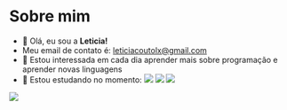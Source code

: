 # Sobre mim
- 👋 Olá, eu sou a **Leticia!**
-  Meu email de contato é: leticiacoutolx@gmail.com
- 👀 Estou interessada em cada dia aprender mais sobre programação e aprender novas linguagens
- 🌱 Estou estudando no momento:
![](https://img.shields.io/badge/HTML5-E34F26?style=for-the-badge&logo=html5&logoColor=white)
![](https://img.shields.io/badge/JavaScript-323330?style=for-the-badge&logo=javascript&logoColor=F7DF1E)
![](https://img.shields.io/badge/CSS3-1572B6?style=for-the-badge&logo=css3&logoColor=white)

![](https://media.tenor.com/exuPwTTU-FwAAAAC/key-click-typing.gif)
